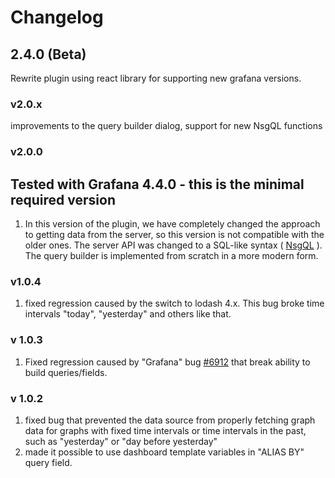 # Changelog

## 2.4.0 (Beta)

Rewrite plugin using react library for supporting new grafana versions.

### v2.0.x

improvements to the query builder dialog, support for new NsgQL functions

### v2.0.0
## Tested with Grafana 4.4.0 - this is the minimal required version

1. In this version of the plugin, we have completely changed the approach to getting data from
   the server, so this version is not compatible with the older ones. The server API was changed to
   a SQL-like syntax ( [NsgQL](http://docs.netspyglass.com/2.2.x/nsgql.html) ). The query builder is
   implemented from scratch in a more modern form.


### v1.0.4

1. fixed regression caused by the switch to lodash 4.x. This bug broke time intervals "today",
   "yesterday" and others like that.


### v 1.0.3
1. Fixed regression caused by "Grafana" bug [#6912](https://github.com/grafana/grafana/pull/6912)
that break ability to build queries/fields.


### v 1.0.2

1. fixed bug that prevented the data source from properly fetching graph
data for graphs with fixed time intervals or time intervals in the past,
such as "yesterday" or "day before yesterday"
2. made it possible to use dashboard template variables in "ALIAS BY"
query field.
